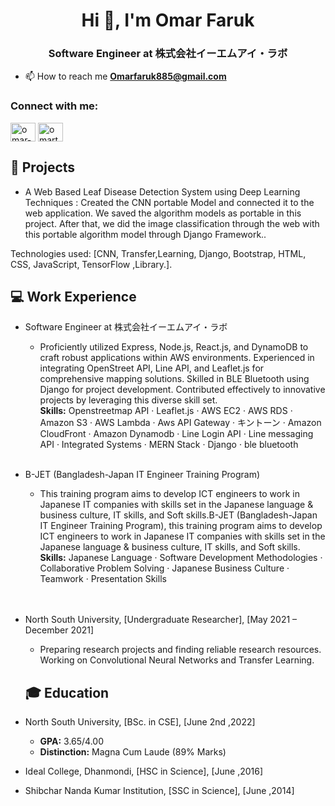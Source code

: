 <h1 align="center">Hi 👋, I'm Omar Faruk</h1>
<h3 align="center">Software Engineer at 株式会社イーエムアイ・ラボ</h3>

- 📫 How to reach me **Omarfaruk885@gmail.com**

<h3 align="left">Connect with me:</h3>
<p align="left">
<a href="https://linkedin.com/in/omar-faruk14" target="blank"><img align="center" src="https://raw.githubusercontent.com/rahuldkjain/github-profile-readme-generator/master/src/images/icons/Social/linked-in-alt.svg" alt="omar-faruk14" height="30" width="40" /></a>
<a href="https://www.youtube.com/c/omartech24" target="blank"><img align="center" src="https://raw.githubusercontent.com/rahuldkjain/github-profile-readme-generator/master/src/images/icons/Social/youtube.svg" alt="omartech24" height="30" width="40" /></a>
</p>

## 🌟 Projects

- A Web Based Leaf Disease Detection System using Deep Learning Techniques : Created the CNN portable Model and connected it to the web application. We saved the algorithm models as portable in
  this project. After that, we did the image classification through the web with this portable algorithm model through Django Framework..

Technologies used: [CNN, Transfer,Learning, Django, Bootstrap, HTML, CSS, JavaScript, TensorFlow ,Library.].

## 💻 Work Experience

- Software Engineer at 株式会社イーエムアイ・ラボ
  - Proficiently utilized Express, Node.js, React.js, and DynamoDB to craft robust applications within AWS environments. Experienced in integrating OpenStreet API, Line API, and Leaflet.js for comprehensive mapping solutions. Skilled in BLE Bluetooth using Django for project development. Contributed effectively to innovative projects by leveraging this diverse skill set. <br />
    **Skills:** Openstreetmap API · Leaflet.js · AWS EC2 · AWS RDS · Amazon S3 · AWS Lambda · Aws API Gateway · キントーン · Amazon CloudFront · Amazon Dynamodb · Line Login API · Line messaging API · Integrated Systems · MERN Stack · Django · ble bluetooth
    <br /><br />
- B-JET (Bangladesh-Japan IT Engineer Training Program)
  - This training program aims to develop ICT engineers to work in Japanese IT companies with skills set in the Japanese language & business culture, IT skills, and Soft skills.B-JET (Bangladesh-Japan IT Engineer Training Program), this training program aims to develop ICT engineers to work in Japanese IT companies with skills set in the Japanese language & business culture, IT skills, and Soft skills.<br />
    **Skills:** Japanese Language · Software Development Methodologies · Collaborative Problem Solving · Japanese Business Culture · Teamwork · Presentation Skills <br />
    <br /><br />
- North South University, [Undergraduate Researcher], [May 2021 – December 2021]<br />

  - Preparing research projects and finding reliable research resources. Working on Convolutional Neural Networks and Transfer Learning.

  ## 🎓 Education

- North South University, [BSc. in CSE], [June 2nd ,2022]<br />
  - **GPA:** 3.65/4.00
  - **Distinction:** Magna Cum Laude (89% Marks)
- Ideal College, Dhanmondi, [HSC in Science], [June ,2016]<br />
- Shibchar Nanda Kumar Institution, [SSC in Science], [June ,2014]
